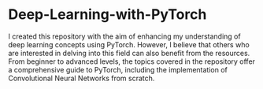 # Deep-Learning-with-PyTorch

I created this repository with the aim of enhancing my understanding of deep learning concepts using PyTorch. However, I believe that others who are interested in delving into this field can also benefit from the resources. From beginner to advanced levels, the topics covered in the repository offer a comprehensive guide to PyTorch, including the implementation of Convolutional Neural Networks from scratch. 
